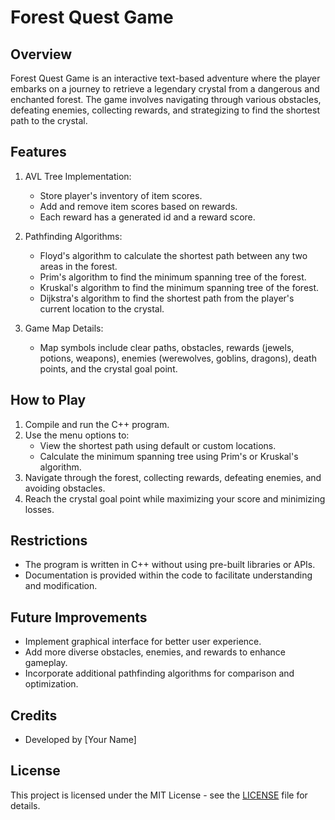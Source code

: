 # Forest Quest Game

## Overview

Forest Quest Game is an interactive text-based adventure where the player embarks on a journey to retrieve a legendary crystal from a dangerous and enchanted forest. The game involves navigating through various obstacles, defeating enemies, collecting rewards, and strategizing to find the shortest path to the crystal.

## Features

1. AVL Tree Implementation:
   - Store player's inventory of item scores.
   - Add and remove item scores based on rewards.
   - Each reward has a generated id and a reward score.

2. Pathfinding Algorithms:
   - Floyd's algorithm to calculate the shortest path between any two areas in the forest.
   - Prim's algorithm to find the minimum spanning tree of the forest.
   - Kruskal's algorithm to find the minimum spanning tree of the forest.
   - Dijkstra's algorithm to find the shortest path from the player's current location to the crystal.

3. Game Map Details:
   - Map symbols include clear paths, obstacles, rewards (jewels, potions, weapons), enemies (werewolves, goblins, dragons), death points, and the crystal goal point.

## How to Play

1. Compile and run the C++ program.
2. Use the menu options to:
   - View the shortest path using default or custom locations.
   - Calculate the minimum spanning tree using Prim's or Kruskal's algorithm.
3. Navigate through the forest, collecting rewards, defeating enemies, and avoiding obstacles.
4. Reach the crystal goal point while maximizing your score and minimizing losses.

## Restrictions

- The program is written in C++ without using pre-built libraries or APIs.
- Documentation is provided within the code to facilitate understanding and modification.

## Future Improvements

- Implement graphical interface for better user experience.
- Add more diverse obstacles, enemies, and rewards to enhance gameplay.
- Incorporate additional pathfinding algorithms for comparison and optimization.

## Credits

- Developed by [Your Name]

## License

This project is licensed under the MIT License - see the [LICENSE](LICENSE) file for details.
